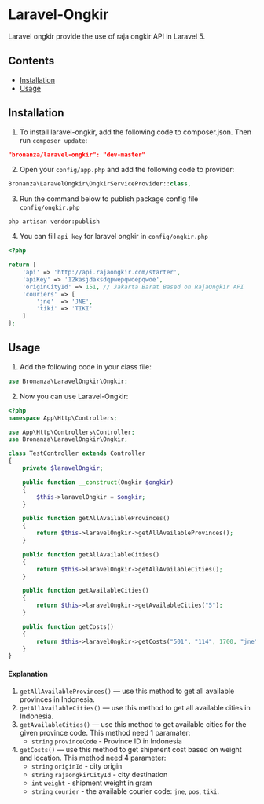 # Laravel-Ongkir

Laravel ongkir provide the use of raja ongkir API in Laravel 5.

## Contents

- [Installation](#installation)
- [Usage](#usage)

## Installation

1) To install laravel-ongkir, add the following code to composer.json. Then run `composer update`:
```json
"bronanza/laravel-ongkir": "dev-master"
```

2) Open your `config/app.php` and add the following code to provider:
```php
Bronanza\LaravelOngkir\OngkirServiceProvider::class,
```

3) Run the command below to publish package config file `config/ongkir.php`
```shell
php artisan vendor:publish
```

4) You can fill `api key` for laravel ongkir in `config/ongkir.php`
```php
<?php

return [
    'api' => 'http://api.rajaongkir.com/starter',
    'apiKey' => '12kasjdaksdqpwepqwoepqwoe',
    'originCityId' => 151, // Jakarta Barat Based on RajaOngkir API
    'couriers' => [
        'jne'  => 'JNE',
        'tiki' => 'TIKI'
    ]
];
```
## Usage

1) Add the following code in your class file:
```php
use Bronanza\LaravelOngkir\Ongkir;
```

2) Now you can use Laravel-Ongkir:
```php
<?php
namespace App\Http\Controllers;

use App\Http\Controllers\Controller;
use Bronanza\LaravelOngkir\Ongkir;

class TestController extends Controller
{
    private $laravelOngkir;

    public function __construct(Ongkir $ongkir)
    {
        $this->laravelOngkir = $ongkir;
    }

    public function getAllAvailableProvinces()
    {
        return $this->laravelOngkir->getAllAvailableProvinces();
    }

    public function getAllAvailableCities()
    {
        return $this->laravelOngkir->getAllAvailableCities();
    }

    public function getAvailableCities()
    {
        return $this->laravelOngkir->getAvailableCities("5");
    }

    public function getCosts()
    {
        return $this->laravelOngkir->getCosts("501", "114", 1700, "jne");
    }
}
```
#### Explanation
1. `getAllAvailableProvinces()` &mdash; use this method to get all available provinces in Indonesia.
2. `getAllAvailableCities()` &mdash; use this method to get all available cities in Indonesia.
3. `getAvailableCities()` &mdash; use this method to get available cities for the given province code. This method need 1 paramater:
     - `string` `provinceCode` - Province ID in Indonesia
4. `getCosts()` &mdash; use this method to get shipment cost based on weight and location. This method need 4 parameter:
     - `string` `originId` - city origin
     - `string` `rajaongkirCityId` - city destination
     - `int` `weight` - shipment weight in gram
     - `string` `courier` - the available courier code: `jne`, `pos`, `tiki`.
